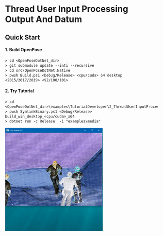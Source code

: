# Thread User Input Processing Output And Datum

## Quick Start

#### 1. Build OpenPose

````dos
> cd <OpenPoseDotNet_dir>
> git submodule update --inti --recursive
> cd src\OpenPoseDotNet.Native
> pwsh Build.ps1 <Debug/Release> <cpu/cuda> 64 desktop <2015/2017/2019> <92/100/101>
````

#### 2. Try Tutorial

````dos
> cd <OpenPoseDotNet_dir>\examples\TutorialDeveloper\2_ThreadUserInputProcessingOutputAndDatum
> pwsh SymlinkBinary.ps1 <Debug/Release> build_win_desktop_<cpu/cuda>_x64
> dotnet run -c Release  -i "examples\media"
````

<img src="images/example_turorial_2.gif"/>